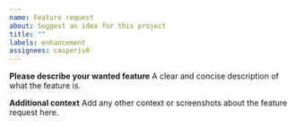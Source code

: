 ```yaml
---
name: Feature request
about: Suggest an idea for this project
title: ""
labels: enhancement
assignees: casperiv0
---
```


**Please describe your wanted feature**
A clear and concise description of what the feature is.

**Additional context**
Add any other context or screenshots about the feature request here.
